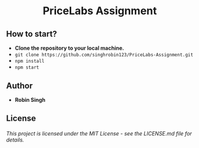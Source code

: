 <h1 align="center">
   <b>
        PriceLabs Assignment<br>
    </b>
</h1>



###### 

  ## How to start?
  
+ **Clone the repository to your local machine.**
+ ```git clone https://github.com/singhrobin123/PriceLabs-Assignment.git```
+ ```npm install```
+ ```npm start```

## Author
 + **Robin Singh**
    
## License
  
###### This project is licensed under the MIT License - see the LICENSE.md file for details.

    
    
